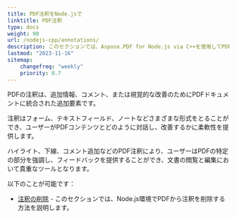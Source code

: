 ```yaml
---
title: PDF注釈をNode.jsで
linktitle: PDF注釈
type: docs
weight: 90
url: /nodejs-cpp/annotations/
description: このセクションでは、Aspose.PDF for Node.js via C++を使用してPDFファイルにさまざまな種類の注釈を追加する方法を示します。
lastmod: "2023-11-16"
sitemap:
    changefreq: "weekly"
    priority: 0.7
---
```


PDFの注釈は、追加情報、コメント、または視覚的な改善のためにPDFドキュメントに統合された追加要素です。

注釈はフォーム、テキストフィールド、ノートなどさまざまな形式をとることができ、ユーザーがPDFコンテンツとどのように対話し、改善するかに柔軟性を提供します。

ハイライト、下線、コメント追加などのPDF注釈により、ユーザーはPDFの特定の部分を強調し、フィードバックを提供することができ、文書の閲覧と編集において貴重なツールとなります。

以下のことが可能です：

- [注釈の削除](/pdf/nodejs-cpp/delete-annotation/) - このセクションでは、Node.js環境でPDFから注釈を削除する方法を説明します。